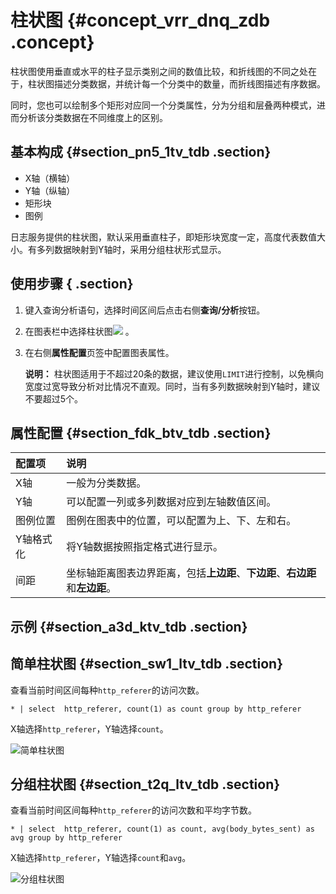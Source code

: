 # 柱状图 {#concept_vrr_dnq_zdb .concept}

柱状图使用垂直或水平的柱子显示类别之间的数值比较，和折线图的不同之处在于，柱状图描述分类数据，并统计每一个分类中的数量，而折线图描述有序数据。

同时，您也可以绘制多个矩形对应同一个分类属性，分为分组和层叠两种模式，进而分析该分类数据在不同维度上的区别。

## 基本构成 {#section_pn5_1tv_tdb .section}

-   X轴（横轴）
-   Y轴（纵轴）
-   矩形块
-   图例

日志服务提供的柱状图，默认采用垂直柱子，即矩形块宽度一定，高度代表数值大小。有多列数据映射到Y轴时，采用分组柱状形式显示。

## 使用步骤 { .section}

1.  键入查询分析语句，选择时间区间后点击右侧**查询/分析**按钮。
2.  在图表栏中选择柱状图![](https://cdn.yuque.com/lark/2018/png/60648/1523174359779-5f8165bb-f26f-40f1-8a13-a153ea3229eb.png) 。
3.  在右侧**属性配置**页签中配置图表属性。

    **说明：** 柱状图适用于不超过20条的数据，建议使用`LIMIT`进行控制，以免横向宽度过宽导致分析对比情况不直观。同时，当有多列数据映射到Y轴时，建议不要超过5个。


## 属性配置 {#section_fdk_btv_tdb .section}

|配置项|说明|
|:--|:-|
|X轴|一般为分类数据。|
|Y轴|可以配置一列或多列数据对应到左轴数值区间。|
|图例位置|图例在图表中的位置，可以配置为上、下、左和右。|
|Y轴格式化|将Y轴数据按照指定格式进行显示。|
|间距|坐标轴距离图表边界距离，包括**上边距**、**下边距**、**右边距**和**左边距**。|

## 示例 {#section_a3d_ktv_tdb .section}

## 简单柱状图 {#section_sw1_ltv_tdb .section}

查看当前时间区间每种`http_referer`的访问次数。

```
* | select  http_referer, count(1) as count group by http_referer
```

X轴选择`http_referer`，Y轴选择`count`。

![](images/5713_zh-CN.png "简单柱状图")

## 分组柱状图 {#section_t2q_ltv_tdb .section}

查看当前时间区间每种`http_referer`的访问次数和平均字节数。

```
* | select  http_referer, count(1) as count, avg(body_bytes_sent) as avg group by http_referer
```

X轴选择`http_referer`，Y轴选择`count`和`avg`。

![](images/5714_zh-CN.png "分组柱状图")

